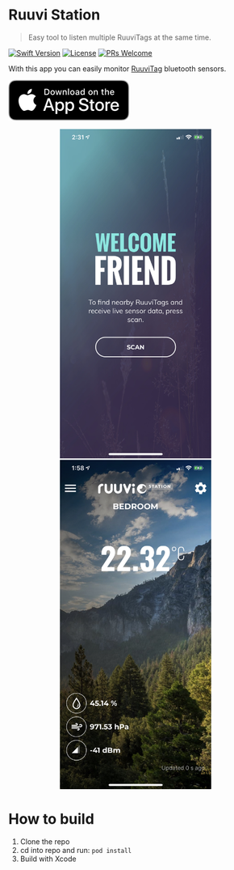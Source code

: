 # Ruuvi Station
> Easy tool to listen multiple RuuviTags at the same time.

[![Swift Version][swift-image]][swift-url]
[![License][license-image]][license-url]
[![PRs Welcome](https://img.shields.io/badge/PRs-welcome-brightgreen.svg?style=flat-square)](http://makeapullrequest.com)

With this app you can easily monitor [RuuviTag](https://ruuvi.com/index.php?id=2) bluetooth sensors.

[![Get it from AppStore](docs/Download_on_the_App_Store_Badge.svg?raw=true&sanitize=true)](https://itunes.apple.com/us/app/ruuvi-station/id1384475885?mt=8)

<p align="center">
  <img src="/docs/screenshot0.jpeg?raw=true" alt="Ruuvi Station for iOS" width="300"/>
  <img src="/docs/screenshot1.jpeg?raw=true" alt="Ruuvi Station for iOS" width="300"/>
</p>

# How to build

1. Clone the repo
2. cd into repo and run: ```pod install```
3. Build with Xcode

[swift-image]:https://img.shields.io/badge/swift-5.0-orange.svg
[swift-url]: https://swift.org/
[license-image]: https://img.shields.io/badge/License-BSD-blue.svg
[license-url]: LICENSE
